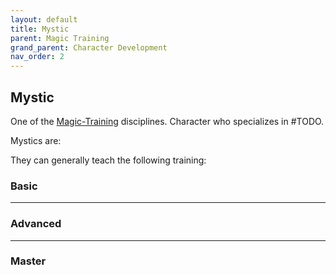 ```yaml
---
layout: default
title: Mystic
parent: Magic Training
grand_parent: Character Development
nav_order: 2
---
```

## Mystic
One of the [Magic-Training](Magic-Training) disciplines. Character who specializes in #TODO.

Mystics are: 

They can generally teach the following training:

### Basic




---

### Advanced


---

### Master


